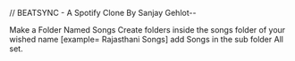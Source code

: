 // BEATSYNC -  A Spotify Clone By Sanjay Gehlot--

Make a Folder Named Songs
Create folders inside the songs folder of your wished name [example= Rajasthani Songs]
add Songs in the sub folder
All set.
